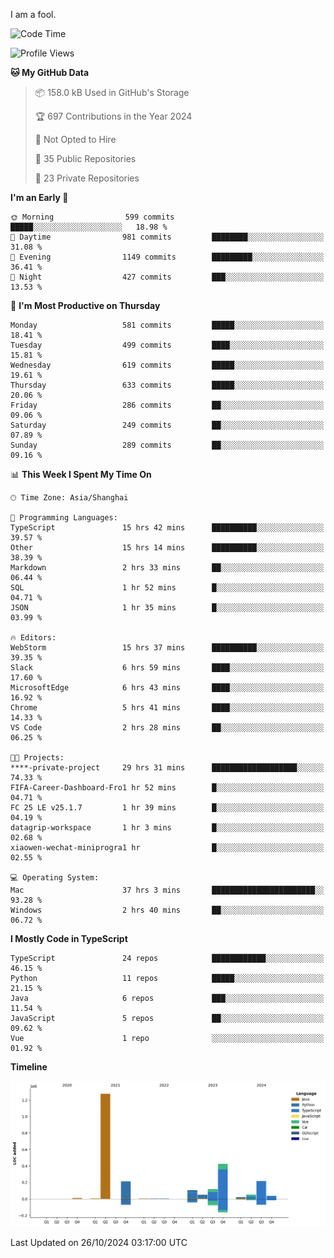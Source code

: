 I am a fool.

<!--START_SECTION:waka-->
![Code Time](http://img.shields.io/badge/Code%20Time-1%2C996%20hrs%2055%20mins-blue)

![Profile Views](http://img.shields.io/badge/Profile%20Views-0-blue)

**🐱 My GitHub Data** 

> 📦 158.0 kB Used in GitHub's Storage 
 > 
> 🏆 697 Contributions in the Year 2024
 > 
> 🚫 Not Opted to Hire
 > 
> 📜 35 Public Repositories 
 > 
> 🔑 23 Private Repositories 
 > 
**I'm an Early 🐤** 

```text
🌞 Morning                599 commits         █████░░░░░░░░░░░░░░░░░░░░   18.98 % 
🌆 Daytime                981 commits         ████████░░░░░░░░░░░░░░░░░   31.08 % 
🌃 Evening                1149 commits        █████████░░░░░░░░░░░░░░░░   36.41 % 
🌙 Night                  427 commits         ███░░░░░░░░░░░░░░░░░░░░░░   13.53 % 
```
📅 **I'm Most Productive on Thursday** 

```text
Monday                   581 commits         █████░░░░░░░░░░░░░░░░░░░░   18.41 % 
Tuesday                  499 commits         ████░░░░░░░░░░░░░░░░░░░░░   15.81 % 
Wednesday                619 commits         █████░░░░░░░░░░░░░░░░░░░░   19.61 % 
Thursday                 633 commits         █████░░░░░░░░░░░░░░░░░░░░   20.06 % 
Friday                   286 commits         ██░░░░░░░░░░░░░░░░░░░░░░░   09.06 % 
Saturday                 249 commits         ██░░░░░░░░░░░░░░░░░░░░░░░   07.89 % 
Sunday                   289 commits         ██░░░░░░░░░░░░░░░░░░░░░░░   09.16 % 
```


📊 **This Week I Spent My Time On** 

```text
🕑︎ Time Zone: Asia/Shanghai

💬 Programming Languages: 
TypeScript               15 hrs 42 mins      ██████████░░░░░░░░░░░░░░░   39.57 % 
Other                    15 hrs 14 mins      ██████████░░░░░░░░░░░░░░░   38.39 % 
Markdown                 2 hrs 33 mins       ██░░░░░░░░░░░░░░░░░░░░░░░   06.44 % 
SQL                      1 hr 52 mins        █░░░░░░░░░░░░░░░░░░░░░░░░   04.71 % 
JSON                     1 hr 35 mins        █░░░░░░░░░░░░░░░░░░░░░░░░   03.99 % 

🔥 Editors: 
WebStorm                 15 hrs 37 mins      ██████████░░░░░░░░░░░░░░░   39.35 % 
Slack                    6 hrs 59 mins       ████░░░░░░░░░░░░░░░░░░░░░   17.60 % 
MicrosoftEdge            6 hrs 43 mins       ████░░░░░░░░░░░░░░░░░░░░░   16.92 % 
Chrome                   5 hrs 41 mins       ████░░░░░░░░░░░░░░░░░░░░░   14.33 % 
VS Code                  2 hrs 28 mins       ██░░░░░░░░░░░░░░░░░░░░░░░   06.25 % 

🐱‍💻 Projects: 
****-private-project     29 hrs 31 mins      ███████████████████░░░░░░   74.33 % 
FIFA-Career-Dashboard-Fro1 hr 52 mins        █░░░░░░░░░░░░░░░░░░░░░░░░   04.71 % 
FC 25 LE v25.1.7         1 hr 39 mins        █░░░░░░░░░░░░░░░░░░░░░░░░   04.19 % 
datagrip-workspace       1 hr 3 mins         █░░░░░░░░░░░░░░░░░░░░░░░░   02.68 % 
xiaowen-wechat-miniprogra1 hr                █░░░░░░░░░░░░░░░░░░░░░░░░   02.55 % 

💻 Operating System: 
Mac                      37 hrs 3 mins       ███████████████████████░░   93.28 % 
Windows                  2 hrs 40 mins       ██░░░░░░░░░░░░░░░░░░░░░░░   06.72 % 
```

**I Mostly Code in TypeScript** 

```text
TypeScript               24 repos            ████████████░░░░░░░░░░░░░   46.15 % 
Python                   11 repos            █████░░░░░░░░░░░░░░░░░░░░   21.15 % 
Java                     6 repos             ███░░░░░░░░░░░░░░░░░░░░░░   11.54 % 
JavaScript               5 repos             ██░░░░░░░░░░░░░░░░░░░░░░░   09.62 % 
Vue                      1 repo              ░░░░░░░░░░░░░░░░░░░░░░░░░   01.92 % 
```



**Timeline**

![Lines of Code chart](https://raw.githubusercontent.com/VeejaLiu/VeejaLiu/master/assets/bar_graph.png)


 Last Updated on 26/10/2024 03:17:00 UTC
<!--END_SECTION:waka-->
